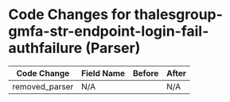 # Code Changes for thalesgroup-gmfa-str-endpoint-login-fail-authfailure (Parser)

| Code Change | Field Name | Before | After |
|-------------|------------|--------|-------|
| removed_parser | N/A |  | N/A |